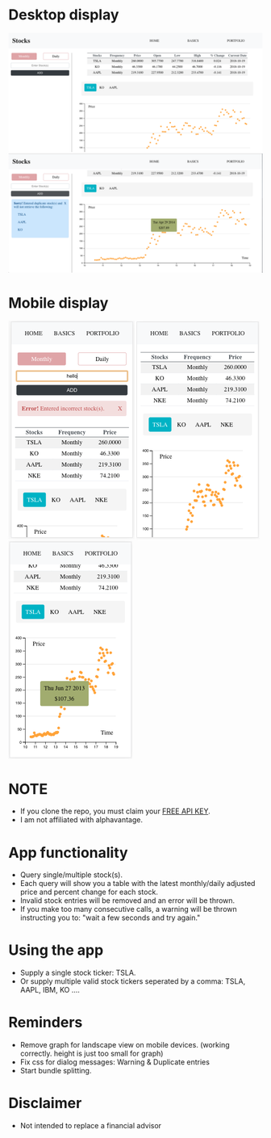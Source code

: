 # Desktop display
![nothing to show](./screenshots/desktop-1.png)
![nothing to show](./screenshots/desktop-2.png)

# Mobile display
![nothing to show](./screenshots/mobile-1.png)
![nothing to show](./screenshots/mobile-2.png)
![nothing to show](./screenshots/mobile-3.png)

# NOTE
+ If you clone the repo, you must claim your [FREE API KEY](https://www.alphavantage.co/support/#api-key).
+ I am not affiliated with alphavantage.

# App functionality
+ Query single/multiple stock(s).
+ Each query will show you a table with the latest monthly/daily adjusted price and percent change for each stock.
+ Invalid stock entries will be removed and an error will be thrown.
+ If you make too many consecutive calls, a warning will be thrown instructing you to: "wait a few seconds and try again."

# Using the app
+ Supply a single stock ticker: TSLA.
+ Or supply multiple valid stock tickers seperated by a comma: TSLA, AAPL, IBM, KO ....

# Reminders
+ Remove graph for landscape view on mobile devices. (working correctly. height is just too small for graph)
+ Fix css for dialog messages: Warning & Duplicate entries
+ Start bundle splitting.

# Disclaimer
+ Not intended to replace a financial advisor
